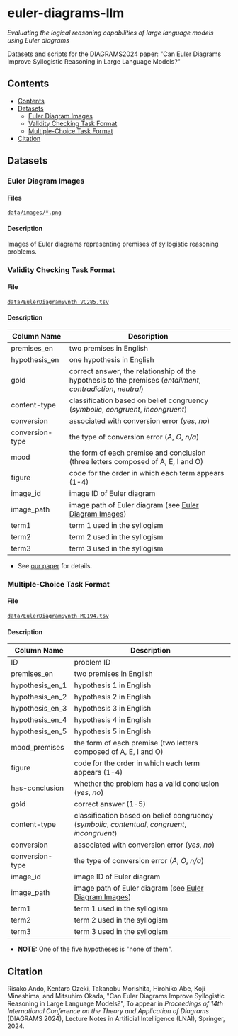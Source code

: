 # euler-diagrams-llm

_Evaluating the logical reasoning capabilities of large language models using Euler diagrams_

Datasets and scripts for the DIAGRAMS2024 paper: "Can Euler Diagrams Improve Syllogistic Reasoning in Large Language Models?"

## Contents

- [Contents](#contents)
- [Datasets](#datasets)
  - [Euler Diagram Images](#euler-diagram-images)
  - [Validity Checking Task Format](#validity-checking-task-format)
  - [Multiple-Choice Task Format](#multiple-choice-task-format)
- [Citation](#citation)

## Datasets

### Euler Diagram Images

#### Files

[`data/images/*.png`](https://github.com/kmineshima/euler-diagrams-llm/tree/main/data/images/)

#### Description

Images of Euler diagrams representing premises of syllogistic reasoning problems.

### Validity Checking Task Format

#### File

[`data/EulerDiagramSynth_VC285.tsv`](https://github.com/kmineshima/euler-diagrams-llm/blob/main/data/EulerDiagramSynth_VC285.tsv)

#### Description

| Column Name | Description |
| ---- | ---- |
| premises_en | two premises in English |
| hypothesis_en | one hypothesis in English |
| gold | correct answer, the relationship of the hypothesis to the premises (*entailment*, *contradiction*, *neutral*) |
| content-type | classification based on belief congruency (*symbolic*, *congruent*, *incongruent*) |
| conversion | associated with conversion error (*yes*, *no*) |
| conversion-type | the type of conversion error (*A*, *O*, *n/a*) |
| mood | the form of each premise and conclusion (three letters composed of A, E, I and O) |
| figure | code for the order in which each term appears (1-4) |
| image_id | image ID of Euler diagram |
| image_path | image path of Euler diagram (see [Euler Diagram Images](#euler-diagram-images)) |
| term1 | term 1 used in the syllogism |
| term2 | term 2 used in the syllogism |
| term3 | term 3 used in the syllogism |

- See [our paper](#citation) for details.

### Multiple-Choice Task Format

#### File

[`data/EulerDiagramSynth_MC194.tsv`](https://github.com/kmineshima/euler-diagrams-llm/blob/main/data/EulerDiagramSynth_MC194.tsv)

#### Description

| Column Name | Description |
| ---- | ---- |
| ID | problem ID |
| premises_en | two premises in English |
| hypothesis_en_1 | hypothesis 1 in English |
| hypothesis_en_2 | hypothesis 2 in English |
| hypothesis_en_3 | hypothesis 3 in English |
| hypothesis_en_4 | hypothesis 4 in English |
| hypothesis_en_5 | hypothesis 5 in English |
| mood_premises | the form of each premise (two letters composed of A, E, I and O) |
| figure | code for the order in which each term appears (1-4) |
| has-conclusion | whether the problem has a valid conclusion (*yes*, *no*) |
| gold | correct answer (1-5) |
| content-type | classification based on belief congruency (*symbolic*, *contentual*, *congruent*, *incongruent*) |
| conversion | associated with conversion error (*yes*, *no*) |
| conversion-type | the type of conversion error (*A*, *O*, *n/a*) |
| image_id | image ID of Euler diagram |
| image_path | image path of Euler diagram (see [Euler Diagram Images](#euler-diagram-images)) |
| term1 | term 1 used in the syllogism |
| term2 | term 2 used in the syllogism |
| term3 | term 3 used in the syllogism |

- **NOTE:** One of the five hypotheses is "none of them".

## Citation

Risako Ando, Kentaro Ozeki, Takanobu Morishita, Hirohiko Abe, Koji Mineshima, and Mitsuhiro Okada, "Can Euler Diagrams Improve Syllogistic Reasoning in Large Language Models?", To appear in *Proceedings of 14th International Conference on the Theory and Application of Diagrams* (DIAGRAMS 2024), Lecture Notes in Artificial Intelligence (LNAI), Springer, 2024.
